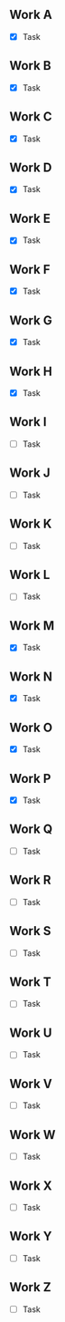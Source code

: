 ## Work A
- [x] Task

## Work B
- [x] Task

## Work C
- [x] Task

## Work D
- [x] Task

## Work E
- [x] Task

## Work F
- [x] Task

## Work G
- [x] Task

## Work H
- [x] Task

## Work I
- [ ] Task

## Work J
- [ ] Task

## Work K
- [ ] Task

## Work L
- [ ] Task

## Work M
- [x] Task

## Work N
- [x] Task

## Work O
- [x] Task

## Work P
- [x] Task

## Work Q
- [ ] Task

## Work R
- [ ] Task

## Work S
- [ ] Task

## Work T
- [ ] Task

## Work U
- [ ] Task

## Work V
- [ ] Task

## Work W
- [ ] Task

## Work X
- [ ] Task

## Work Y
- [ ] Task

## Work Z
- [ ] Task

